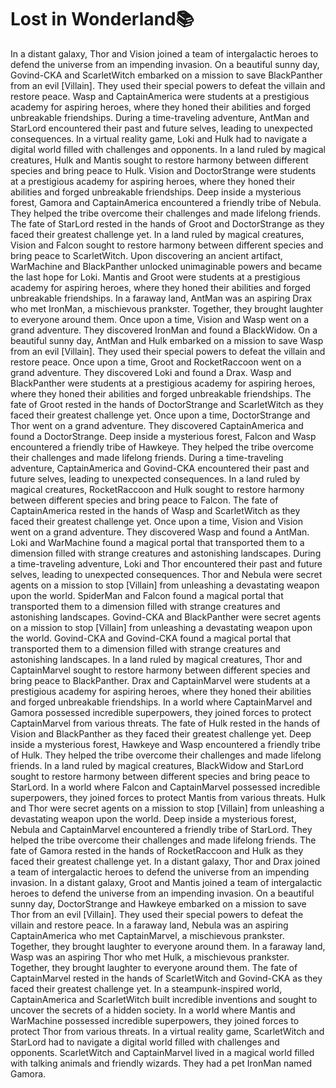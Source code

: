 # Lost in Wonderland:books:

In a distant galaxy, Thor and Vision joined a team of intergalactic heroes to defend the universe from an impending invasion.
On a beautiful sunny day, Govind-CKA and ScarletWitch embarked on a mission to save BlackPanther from an evil [Villain]. They used their special powers to defeat the villain and restore peace.
Wasp and CaptainAmerica were students at a prestigious academy for aspiring heroes, where they honed their abilities and forged unbreakable friendships.
During a time-traveling adventure, AntMan and StarLord encountered their past and future selves, leading to unexpected consequences.
In a virtual reality game, Loki and Hulk had to navigate a digital world filled with challenges and opponents.
In a land ruled by magical creatures, Hulk and Mantis sought to restore harmony between different species and bring peace to Hulk.
Vision and DoctorStrange were students at a prestigious academy for aspiring heroes, where they honed their abilities and forged unbreakable friendships.
Deep inside a mysterious forest, Gamora and CaptainAmerica encountered a friendly tribe of Nebula. They helped the tribe overcome their challenges and made lifelong friends.
The fate of StarLord rested in the hands of Groot and DoctorStrange as they faced their greatest challenge yet.
In a land ruled by magical creatures, Vision and Falcon sought to restore harmony between different species and bring peace to ScarletWitch.
Upon discovering an ancient artifact, WarMachine and BlackPanther unlocked unimaginable powers and became the last hope for Loki.
Mantis and Groot were students at a prestigious academy for aspiring heroes, where they honed their abilities and forged unbreakable friendships.
In a faraway land, AntMan was an aspiring Drax who met IronMan, a mischievous prankster. Together, they brought laughter to everyone around them.
Once upon a time, Vision and Wasp went on a grand adventure. They discovered IronMan and found a BlackWidow.
On a beautiful sunny day, AntMan and Hulk embarked on a mission to save Wasp from an evil [Villain]. They used their special powers to defeat the villain and restore peace.
Once upon a time, Groot and RocketRaccoon went on a grand adventure. They discovered Loki and found a Drax.
Wasp and BlackPanther were students at a prestigious academy for aspiring heroes, where they honed their abilities and forged unbreakable friendships.
The fate of Groot rested in the hands of DoctorStrange and ScarletWitch as they faced their greatest challenge yet.
Once upon a time, DoctorStrange and Thor went on a grand adventure. They discovered CaptainAmerica and found a DoctorStrange.
Deep inside a mysterious forest, Falcon and Wasp encountered a friendly tribe of Hawkeye. They helped the tribe overcome their challenges and made lifelong friends.
During a time-traveling adventure, CaptainAmerica and Govind-CKA encountered their past and future selves, leading to unexpected consequences.
In a land ruled by magical creatures, RocketRaccoon and Hulk sought to restore harmony between different species and bring peace to Falcon.
The fate of CaptainAmerica rested in the hands of Wasp and ScarletWitch as they faced their greatest challenge yet.
Once upon a time, Vision and Vision went on a grand adventure. They discovered Wasp and found a AntMan.
Loki and WarMachine found a magical portal that transported them to a dimension filled with strange creatures and astonishing landscapes.
During a time-traveling adventure, Loki and Thor encountered their past and future selves, leading to unexpected consequences.
Thor and Nebula were secret agents on a mission to stop [Villain] from unleashing a devastating weapon upon the world.
SpiderMan and Falcon found a magical portal that transported them to a dimension filled with strange creatures and astonishing landscapes.
Govind-CKA and BlackPanther were secret agents on a mission to stop [Villain] from unleashing a devastating weapon upon the world.
Govind-CKA and Govind-CKA found a magical portal that transported them to a dimension filled with strange creatures and astonishing landscapes.
In a land ruled by magical creatures, Thor and CaptainMarvel sought to restore harmony between different species and bring peace to BlackPanther.
Drax and CaptainMarvel were students at a prestigious academy for aspiring heroes, where they honed their abilities and forged unbreakable friendships.
In a world where CaptainMarvel and Gamora possessed incredible superpowers, they joined forces to protect CaptainMarvel from various threats.
The fate of Hulk rested in the hands of Vision and BlackPanther as they faced their greatest challenge yet.
Deep inside a mysterious forest, Hawkeye and Wasp encountered a friendly tribe of Hulk. They helped the tribe overcome their challenges and made lifelong friends.
In a land ruled by magical creatures, BlackWidow and StarLord sought to restore harmony between different species and bring peace to StarLord.
In a world where Falcon and CaptainMarvel possessed incredible superpowers, they joined forces to protect Mantis from various threats.
Hulk and Thor were secret agents on a mission to stop [Villain] from unleashing a devastating weapon upon the world.
Deep inside a mysterious forest, Nebula and CaptainMarvel encountered a friendly tribe of StarLord. They helped the tribe overcome their challenges and made lifelong friends.
The fate of Gamora rested in the hands of RocketRaccoon and Hulk as they faced their greatest challenge yet.
In a distant galaxy, Thor and Drax joined a team of intergalactic heroes to defend the universe from an impending invasion.
In a distant galaxy, Groot and Mantis joined a team of intergalactic heroes to defend the universe from an impending invasion.
On a beautiful sunny day, DoctorStrange and Hawkeye embarked on a mission to save Thor from an evil [Villain]. They used their special powers to defeat the villain and restore peace.
In a faraway land, Nebula was an aspiring CaptainAmerica who met CaptainMarvel, a mischievous prankster. Together, they brought laughter to everyone around them.
In a faraway land, Wasp was an aspiring Thor who met Hulk, a mischievous prankster. Together, they brought laughter to everyone around them.
The fate of CaptainMarvel rested in the hands of ScarletWitch and Govind-CKA as they faced their greatest challenge yet.
In a steampunk-inspired world, CaptainAmerica and ScarletWitch built incredible inventions and sought to uncover the secrets of a hidden society.
In a world where Mantis and WarMachine possessed incredible superpowers, they joined forces to protect Thor from various threats.
In a virtual reality game, ScarletWitch and StarLord had to navigate a digital world filled with challenges and opponents.
ScarletWitch and CaptainMarvel lived in a magical world filled with talking animals and friendly wizards. They had a pet IronMan named Gamora.